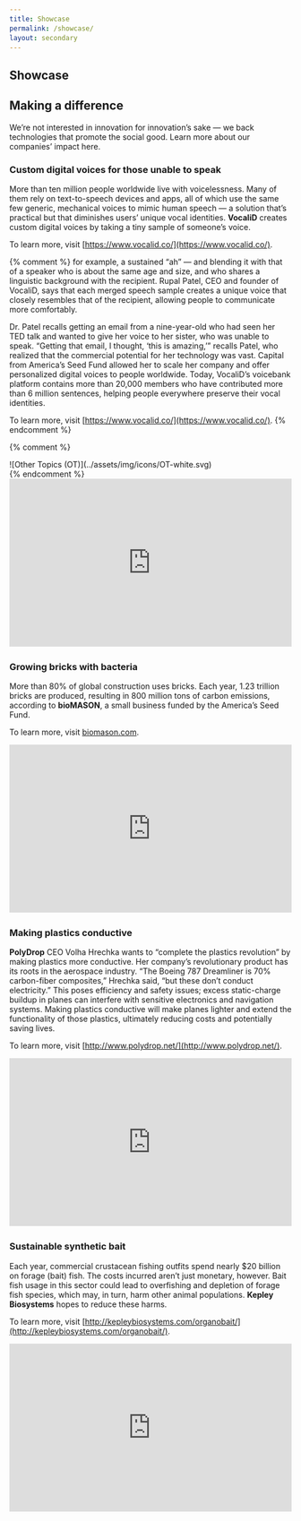 ```yaml
---
title: Showcase
permalink: /showcase/
layout: secondary
---
```

<section class="section-header showcase-header background-light-blue">
<div class="usa-section usa-content usa-grid" markdown="1">

# Showcase

<h2 class="header-top-bar"> Making a difference </h2>

We’re not interested in innovation for innovation’s sake — we back technologies that promote the social good. Learn more about our companies’ impact here.

</div>
</section>

<section class="usa-section showcase-content background-gray-dark">
<div class="usa-content usa-grid">

<div class="usa-content usa-width-one-half" markdown="1">

### Custom digital voices for those unable to speak

More than ten million people worldwide live with voicelessness. Many of them rely on text-to-speech devices and apps, all of which use the same few generic, mechanical voices to mimic human speech — a solution that’s practical but that diminishes users’ unique vocal identities. **VocaliD** creates custom digital voices by taking a tiny sample of someone’s voice.

To learn more, visit [https://www.vocalid.co/](https://www.vocalid.co/).

{% comment %}
for example, a sustained “ah” — and blending it with that of a speaker who is about the same age and size, and who shares a linguistic background with the recipient. Rupal Patel, CEO and founder of VocaliD, says that each merged speech sample creates a unique voice that closely resembles that of the recipient, allowing people to communicate more comfortably.

Dr. Patel recalls getting an email from a nine-year-old who had seen her TED talk and wanted to give her voice to her sister, who was unable to speak. “Getting that email, I thought, ‘this is amazing,’” recalls Patel, who realized that the commercial potential for her technology was vast. Capital from America’s Seed Fund allowed her to scale her company and offer personalized digital voices to people worldwide. Today, VocaliD’s voicebank platform contains more than 20,000 members who have contributed more than 6 million sentences, helping people everywhere preserve their vocal identities.

To learn more, visit [https://www.vocalid.co/](https://www.vocalid.co/).
{% endcomment %}

</div>

{% comment %}
<div class="usa-width-one-half" markdown="1">
![Other Topics (OT)](../assets/img/icons/OT-white.svg)
</div>
{% endcomment %}

<div class="usa-width-one-half">

<iframe title="custom-digital-voices-video" frameborder="0" height="300" width="100%" src="https://www.youtube.com/embed/videoseries?list=PLGhBP1C7iCOkPp8yv2I3ZGk16LiMIiikb" frameborder="0" allowfullscreen></iframe>

</div>

</div>
</section>



<section class="usa-section showcase-content background-gray-dark">
<div class="usa-content usa-grid">
<div class="usa-content usa-width-one-half" markdown="1">

### Growing bricks with bacteria

More than 80% of global construction uses bricks. Each year, 1.23 trillion bricks are produced, resulting in 800 million tons of carbon emissions, according to **bioMASON**, a small business funded by the America’s Seed Fund.

To learn more, visit [biomason.com](http://biomason.com/).

<!-- bioMASON developed a process to grow bricks with bacteria in hopes of greatly reducing those emissions. They start with water and sand, mix in bacteria, and then feed the bacteria nutrients and chemicals that create a calcium carbonate. This glues the sand together, forming bricks. Unlike traditional brick manufacturing, bioMASON’s method requires no heat, eliminating the capital expenses required by traditional methods.

In addition to funding from America’s Seed Fund, bioMASON has received support from Acorn Investments, Stichting Doen, the North Carolina Biotechnology Center, the Postcode Lottery Green Challenge, North Carolina State University’s Biomanufacturing Training and Education Center, the Cradle to Cradle Products Innovation Institute, and North Carolina State University. -->

</div>

<div class="usa-width-one-half">

<iframe title="growing-bricks-with-bacteria-video" height="300" width="100%" src="https://www.youtube.com/embed/6BqoM4am8kw" frameborder="0" allowfullscreen></iframe>

</div>

<!-- <div class="usa-width-one-half" markdown="1">

![BioMASON](../assets/img/showcase/biomason-bw.png)

</div> -->

</div>
</section>


<section class="usa-section showcase-content background-gray-dark">
<div class="usa-content usa-grid">
<div class="usa-content usa-width-one-half" markdown="1">

### Making plastics conductive

**PolyDrop** CEO Volha Hrechka wants to “complete the plastics revolution” by making plastics more conductive. Her company’s revolutionary product has its roots in the aerospace industry. “The Boeing 787 Dreamliner is 70% carbon-fiber composites,” Hrechka said, “but these don’t conduct electricity.” This poses efficiency and safety issues; excess static-charge buildup in planes can interfere with sensitive electronics and navigation systems. Making plastics conductive will make planes lighter and extend the functionality of those plastics, ultimately reducing costs and potentially saving lives.

To learn more, visit [http://www.polydrop.net/](http://www.polydrop.net/).

<!-- PolyDrop’s conductive polymer additive is useful to industries beyond aerospace; it has also been used for coatings, composites, batteries, marine vessels, textiles, flooring, and electronics.

Hrechka cites America’s Seed Fund as the reason her technology has made its way to market. Scale-up testing is crucial in the material sciences field, and angel investors can be hard to come by. The seed fund “has had a tremendous impact for our company,” Hrechka has said.

To learn more, visit [http://www.polydrop.net/](http://www.polydrop.net/). -->

</div>

<div class="usa-width-one-half">
<iframe title="making-plastics-conductive-video" height="300" width="100%" src="https://www.youtube.com/embed/wcUj-jIynHs" frameborder="0" allowfullscreen></iframe>
</div>

<!-- <div class="usa-width-one-half" markdown="1">

![Chemical and Environmental Technologies (CT)](../assets/img/icons/CT-white.svg)

</div> -->

</div>
</section>


<section class="usa-section showcase-content background-gray-dark">
<div class="usa-content usa-grid">
<div class="usa-content usa-width-one-half" markdown="1">

### Sustainable synthetic bait

Each year, commercial crustacean fishing outfits spend nearly $20 billion on forage (bait) fish. The costs incurred aren’t just monetary, however. Bait fish usage in this sector could lead to overfishing and depletion of forage fish species, which may, in turn, harm other animal populations. **Kepley Biosystems** hopes to reduce these harms.

To learn more, visit [http://kepleybiosystems.com/organobait/](http://kepleybiosystems.com/organobait/).

<!-- Kepley Biosystems’ OrganoBait — a fully synthetic bait — mimics the scent of forage fish to attract lobsters and crabs. Because it’s fish-free, its cost doesn’t fluctuate as forage fish populations do and it’s available year-round, which benefits commercial fisheries. And because it reduces demand for actual forage fish, it can make crustacean fishing more sustainable and help protect remaining forage fish populations, benefiting the animals that feed on them.

Using Phase I funding, Kepley Biosystems was able to define their product and identify the chemotactic cues that crabs and lobsters respond to; armed with this knowledge, the company was able to create a synthetic alternative. They used Phase II funding to test their product’s market capacity and test OrganoBait in real-world conditions. Early testing has shown OrganoBait’s effectiveness and flexibility in different fishing conditions to be highly successful.

To learn more, visit [http://kepleybiosystems.com/organobait/](http://kepleybiosystems.com/organobait/). -->

</div>

<div class="usa-width-one-half">

<iframe title="sustainable-synthetic-bait-video" width="100%" height="300" src="https://www.youtube.com/embed/aszA1FM6nL4" frameborder="0" allowfullscreen></iframe>

</div>


<!-- <div class="usa-width-one-half" markdown="1">

![BioMASON](../assets/img/showcase/kepley-bw.png)

</div> -->

</div>
</section>
